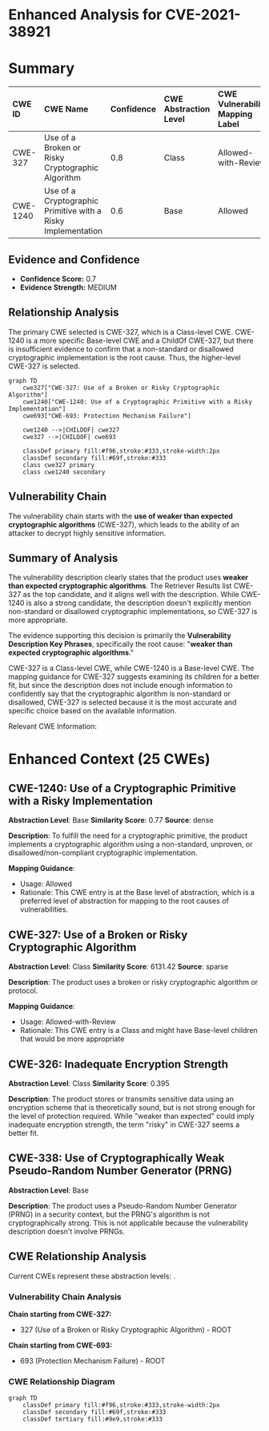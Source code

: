 # Enhanced Analysis for CVE-2021-38921

# Summary
| CWE ID  | CWE Name                                                        | Confidence | CWE Abstraction Level | CWE Vulnerability Mapping Label | CWE-Vulnerability Mapping Notes |
| :-------- | :-------------------------------------------------------------- | :--------- | :---------------------- | :------------------------------ | :------------------------------ |
| CWE-327 | Use of a Broken or Risky Cryptographic Algorithm             | 0.8        | Class                   | Allowed-with-Review             | Primary CWE                     |
| CWE-1240 | Use of a Cryptographic Primitive with a Risky Implementation | 0.6        | Base                    | Allowed                         | Secondary Candidate             |

## Evidence and Confidence

*   **Confidence Score:** 0.7
*   **Evidence Strength:** MEDIUM

## Relationship Analysis
The primary CWE selected is CWE-327, which is a Class-level CWE. CWE-1240 is a more specific Base-level CWE and a ChildOf CWE-327, but there is insufficient evidence to confirm that a non-standard or disallowed cryptographic implementation is the root cause. Thus, the higher-level CWE-327 is selected.

```mermaid
graph TD
    cwe327["CWE-327: Use of a Broken or Risky Cryptographic Algorithm"]
    cwe1240["CWE-1240: Use of a Cryptographic Primitive with a Risky Implementation"]
    cwe693["CWE-693: Protection Mechanism Failure"]

    cwe1240 -->|CHILDOF| cwe327
    cwe327 -->|CHILDOF| cwe693
    
    classDef primary fill:#f96,stroke:#333,stroke-width:2px
    classDef secondary fill:#69f,stroke:#333
    class cwe327 primary
    class cwe1240 secondary
```

## Vulnerability Chain
The vulnerability chain starts with the **use of weaker than expected cryptographic algorithms** (CWE-327), which leads to the ability of an attacker to decrypt highly sensitive information.

## Summary of Analysis
The vulnerability description clearly states that the product uses **weaker than expected cryptographic algorithms**. The Retriever Results list CWE-327 as the top candidate, and it aligns well with the description. While CWE-1240 is also a strong candidate, the description doesn't explicitly mention non-standard or disallowed cryptographic implementations, so CWE-327 is more appropriate.

The evidence supporting this decision is primarily the **Vulnerability Description Key Phrases**, specifically the root cause: "**weaker than expected cryptographic algorithms**."

CWE-327 is a Class-level CWE, while CWE-1240 is a Base-level CWE. The mapping guidance for CWE-327 suggests examining its children for a better fit, but since the description does not include enough information to confidently say that the cryptographic algorithm is non-standard or disallowed, CWE-327 is selected because it is the most accurate and specific choice based on the available information.

Relevant CWE Information:

# Enhanced Context (25 CWEs)

## CWE-1240: Use of a Cryptographic Primitive with a Risky Implementation
**Abstraction Level**: Base
**Similarity Score**: 0.77
**Source**: dense

**Description**:
To fulfill the need for a cryptographic primitive, the product implements a cryptographic algorithm using a non-standard, unproven, or disallowed/non-compliant cryptographic implementation.

**Mapping Guidance**:
- Usage: Allowed
- Rationale: This CWE entry is at the Base level of abstraction, which is a preferred level of abstraction for mapping to the root causes of vulnerabilities.

## CWE-327: Use of a Broken or Risky Cryptographic Algorithm
**Abstraction Level**: Class
**Similarity Score**: 6131.42
**Source**: sparse

**Description**:
The product uses a broken or risky cryptographic algorithm or protocol.

**Mapping Guidance**:
- Usage: Allowed-with-Review
- Rationale: This CWE entry is a Class and might have Base-level children that would be more appropriate

## CWE-326: Inadequate Encryption Strength
**Abstraction Level**: Class
**Similarity Score**: 0.395

**Description**:
The product stores or transmits sensitive data using an encryption scheme that is theoretically sound, but is not strong enough for the level of protection required. While "weaker than expected" could imply inadequate encryption strength, the term "risky" in CWE-327 seems a better fit.

## CWE-338: Use of Cryptographically Weak Pseudo-Random Number Generator (PRNG)
**Abstraction Level**: Base

**Description**:
The product uses a Pseudo-Random Number Generator (PRNG) in a security context, but the PRNG's algorithm is not cryptographically strong. This is not applicable because the vulnerability description doesn't involve PRNGs.


## CWE Relationship Analysis

Current CWEs represent these abstraction levels: .


### Vulnerability Chain Analysis

**Chain starting from CWE-327:**
- 327 (Use of a Broken or Risky Cryptographic Algorithm) - ROOT


**Chain starting from CWE-693:**
- 693 (Protection Mechanism Failure) - ROOT



### CWE Relationship Diagram

```mermaid
graph TD
    classDef primary fill:#f96,stroke:#333,stroke-width:2px
    classDef secondary fill:#69f,stroke:#333
    classDef tertiary fill:#9e9,stroke:#333
```